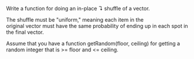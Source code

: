 Write a function for doing an in-place ↴ shuffle of a vector.

The shuffle must be "uniform," meaning each item in the original vector must have the same probability of ending up in each spot in the final vector.

Assume that you have a function getRandom(floor, ceiling) for getting a random integer that is >= floor and <= ceiling.
